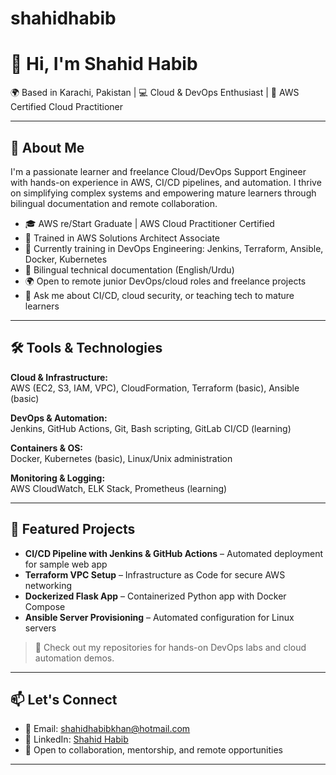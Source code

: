 # shahidhabib

# 👋 Hi, I'm Shahid Habib

🌍 Based in Karachi, Pakistan | 💻 Cloud & DevOps Enthusiast | 📜 AWS Certified Cloud Practitioner

---

## 🚀 About Me

I'm a passionate learner and freelance Cloud/DevOps Support Engineer with hands-on experience in AWS, CI/CD pipelines, and automation. I thrive on simplifying complex systems and empowering mature learners through bilingual documentation and remote collaboration.

- 🎓 AWS re/Start Graduate | AWS Cloud Practitioner Certified  
- 🧠 Trained in AWS Solutions Architect Associate  
- 🔧 Currently training in DevOps Engineering: Jenkins, Terraform, Ansible, Docker, Kubernetes  
- 📄 Bilingual technical documentation (English/Urdu)  
- 🌍 Open to remote junior DevOps/cloud roles and freelance projects  
- 💬 Ask me about CI/CD, cloud security, or teaching tech to mature learners

---

## 🛠️ Tools & Technologies

**Cloud & Infrastructure:**  
AWS (EC2, S3, IAM, VPC), CloudFormation, Terraform (basic), Ansible (basic)

**DevOps & Automation:**  
Jenkins, GitHub Actions, Git, Bash scripting, GitLab CI/CD (learning)

**Containers & OS:**  
Docker, Kubernetes (basic), Linux/Unix administration

**Monitoring & Logging:**  
AWS CloudWatch, ELK Stack, Prometheus (learning)

---

## 📂 Featured Projects

- **CI/CD Pipeline with Jenkins & GitHub Actions** – Automated deployment for sample web app  
- **Terraform VPC Setup** – Infrastructure as Code for secure AWS networking  
- **Dockerized Flask App** – Containerized Python app with Docker Compose  
- **Ansible Server Provisioning** – Automated configuration for Linux servers

> 🔗 Check out my repositories for hands-on DevOps labs and cloud automation demos.

---

## 📫 Let's Connect

- 📧 Email: shahidhabibkhan@hotmail.com  
- 🔗 LinkedIn: [Shahid Habib](https://www.linkedin.com/in/shahid-habib-4b6160154)  
- 🧠 Open to collaboration, mentorship, and remote opportunities

---
